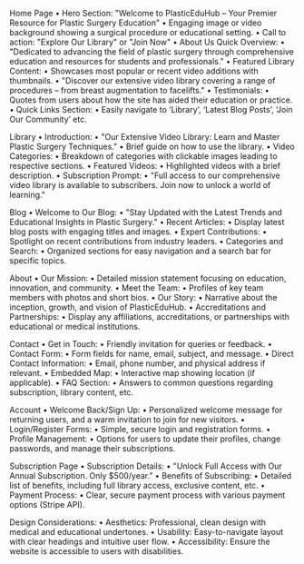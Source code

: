 Home Page
•	Hero Section: "Welcome to PlasticEduHub – Your Premier Resource for Plastic Surgery Education"
•	Engaging image or video background showing a surgical procedure or educational setting.
•	Call to action: "Explore Our Library" or "Join Now"
•	About Us Quick Overview:
•	"Dedicated to advancing the field of plastic surgery through comprehensive education and resources for students and professionals."
•	Featured Library Content:
•	Showcases most popular or recent video additions with thumbnails.
•	"Discover our extensive video library covering a range of procedures – from breast augmentation to facelifts."
•	Testimonials:
•	Quotes from users about how the site has aided their education or practice.
•	Quick Links Section:
•	Easily navigate to ‘Library’, ‘Latest Blog Posts’, ‘Join Our Community’ etc.

Library
•	Introduction:
•	"Our Extensive Video Library: Learn and Master Plastic Surgery Techniques."
•	Brief guide on how to use the library.
•	Video Categories:
•	Breakdown of categories with clickable images leading to respective sections.
•	Featured Videos:
•	Highlighted videos with a brief description.
•	Subscription Prompt:
•	"Full access to our comprehensive video library is available to subscribers. Join now to unlock a world of learning."

Blog
•	Welcome to Our Blog:
•	"Stay Updated with the Latest Trends and Educational Insights in Plastic Surgery."
•	Recent Articles:
•	Display latest blog posts with engaging titles and images.
•	Expert Contributions:
•	Spotlight on recent contributions from industry leaders.
•	Categories and Search:
•	Organized sections for easy navigation and a search bar for specific topics.

About
•	Our Mission:
•	Detailed mission statement focusing on education, innovation, and community.
•	Meet the Team:
•	Profiles of key team members with photos and short bios.
•	Our Story:
•	Narrative about the inception, growth, and vision of PlasticEduHub.
•	Accreditations and Partnerships:
•	Display any affiliations, accreditations, or partnerships with educational or medical institutions.

Contact
•	Get in Touch:
•	Friendly invitation for queries or feedback.
•	Contact Form:
•	Form fields for name, email, subject, and message.
•	Direct Contact Information:
•	Email, phone number, and physical address if relevant.
•	Embedded Map:
•	Interactive map showing location (if applicable).
•	FAQ Section:
•	Answers to common questions regarding subscription, library content, etc.

Account
•	Welcome Back/Sign Up:
•	Personalized welcome message for returning users, and a warm invitation to join for new visitors.
•	Login/Register Forms:
•	Simple, secure login and registration forms.
•	Profile Management:
•	Options for users to update their profiles, change passwords, and manage their subscriptions.

Subscription Page
•	Subscription Details:
•	"Unlock Full Access with Our Annual Subscription. Only $500/year."
•	Benefits of Subscribing:
•	Detailed list of benefits, including full library access, exclusive content, etc.
•	Payment Process:
•	Clear, secure payment process with various payment options (Stripe API).


Design Considerations:
•	Aesthetics: Professional, clean design with medical and educational undertones.
•	Usability: Easy-to-navigate layout with clear headings and intuitive user flow.
•	Accessibility: Ensure the website is accessible to users with disabilities.

